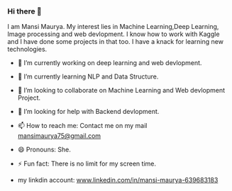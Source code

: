 ### Hi there 👋

<!--
**mansi75/mansi75** is a ✨ _special_ ✨ repository because its `README.md` (this file) appears on your GitHub profile.

Here are some ideas to get you started:


--> 
I am Mansi Maurya. My interest lies in Machine Learning,Deep Learning, Image processing and web devlopment. I know how to work with Kaggle and I have done some projects in that too. I have a knack for learning new technologies.

   
- 🔭 I’m currently working on deep learning and web devlopment.


- 🌱 I’m currently learning NLP and Data Structure. 


- 👯 I’m looking to collaborate on Machine Learning and Web devlopment Project.


- 🤔 I’m looking for help with Backend devlopment.



- 📫 How to reach me: Contact me on my mail mansimaurya75@gmail.com


- 😄 Pronouns: She.


- ⚡ Fun fact: There is no limit for my screen time.


- my linkdin account: www.linkedin.com/in/mansi-maurya-639683183
